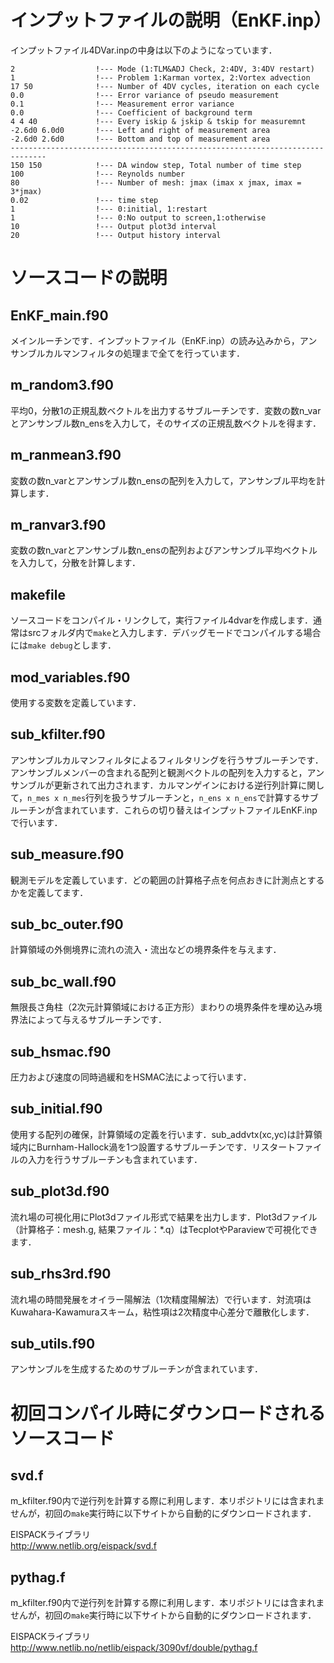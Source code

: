 # インプットファイルの説明（EnKF.inp）

インプットファイル4DVar.inpの中身は以下のようになっています．
```
2                  !--- Mode (1:TLM&ADJ Check, 2:4DV, 3:4DV restart)
1                  !--- Problem 1:Karman vortex, 2:Vortex advection
17 50              !--- Number of 4DV cycles, iteration on each cycle
0.0                !--- Error variance of pseudo measurement
0.1                !--- Measurement error variance
0.0                !--- Coefficient of background term
4 4 40             !--- Every iskip & jskip & tskip for measuremnt 
-2.6d0 6.0d0       !--- Left and right of measurement area
-2.6d0 2.6d0       !--- Bottom and top of measurement area
------------------------------------------------------------------------------
150 150            !--- DA window step, Total number of time step
100                !--- Reynolds number 
80                 !--- Number of mesh: jmax (imax x jmax, imax = 3*jmax)
0.02               !--- time step
1                  !--- 0:initial, 1:restart
1                  !--- 0:No output to screen,1:otherwise
10                 !--- Output plot3d interval
20                 !--- Output history interval
```

# ソースコードの説明

## EnKF_main.f90

メインルーチンです．インプットファイル（EnKF.inp）の読み込みから，アンサンブルカルマンフィルタの処理まで全てを行っています．

## m_random3.f90

平均0，分散1の正規乱数ベクトルを出力するサブルーチンです．変数の数n_varとアンサンブル数n_ensを入力して，そのサイズの正規乱数ベクトルを得ます．

## m_ranmean3.f90

変数の数n_varとアンサンブル数n_ensの配列を入力して，アンサンブル平均を計算します．

## m_ranvar3.f90

変数の数n_varとアンサンブル数n_ensの配列およびアンサンブル平均ベクトルを入力して，分散を計算します．

## makefile

ソースコードをコンパイル・リンクして，実行ファイル4dvarを作成します．通常はsrcフォルダ内で`make`と入力します．デバッグモードでコンパイルする場合には`make debug`とします．

## mod_variables.f90

使用する変数を定義しています．

## sub_kfilter.f90

アンサンブルカルマンフィルタによるフィルタリングを行うサブルーチンです．アンサンブルメンバーの含まれる配列と観測ベクトルの配列を入力すると，アンサンブルが更新されて出力されます．カルマンゲインにおける逆行列計算に関して，`n_mes x n_mes`行列を扱うサブルーチンと，`n_ens x n_ens`で計算するサブルーチンが含まれています．これらの切り替えはインプットファイルEnKF.inpで行います．

## sub_measure.f90

観測モデルを定義しています．どの範囲の計算格子点を何点おきに計測点とするかを定義してます．

## sub_bc_outer.f90

計算領域の外側境界に流れの流入・流出などの境界条件を与えます．

## sub_bc_wall.f90

無限長さ角柱（2次元計算領域における正方形）まわりの境界条件を埋め込み境界法によって与えるサブルーチンです．

## sub_hsmac.f90

圧力および速度の同時過緩和をHSMAC法によって行います．

## sub_initial.f90

使用する配列の確保，計算領域の定義を行います．sub_addvtx(xc,yc)は計算領域内にBurnham-Hallock渦を1つ設置するサブルーチンです．リスタートファイルの入力を行うサブルーチンも含まれています．

## sub_plot3d.f90

流れ場の可視化用にPlot3dファイル形式で結果を出力します．Plot3dファイル（計算格子：mesh.g, 結果ファイル：*.q）はTecplotやParaviewで可視化できます．

## sub_rhs3rd.f90

流れ場の時間発展をオイラー陽解法（1次精度陽解法）で行います．対流項はKuwahara-Kawamuraスキーム，粘性項は2次精度中心差分で離散化します．

## sub_utils.f90

アンサンブルを生成するためのサブルーチンが含まれています．


# 初回コンパイル時にダウンロードされるソースコード

## svd.f

m_kfilter.f90内で逆行列を計算する際に利用します．本リポジトリには含まれませんが，初回の`make`実行時に以下サイトから自動的にダウンロードされます．

EISPACKライブラリ  
http://www.netlib.org/eispack/svd.f

## pythag.f

m_kfilter.f90内で逆行列を計算する際に利用します．本リポジトリには含まれませんが，初回の`make`実行時に以下サイトから自動的にダウンロードされます．

EISPACKライブラリ  
http://www.netlib.no/netlib/eispack/3090vf/double/pythag.f
